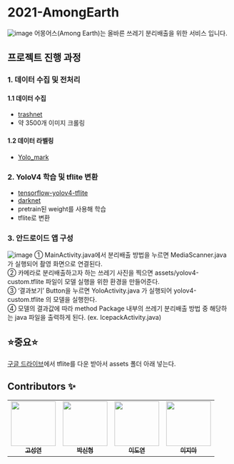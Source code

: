 # 2021-AmongEarth
![image](https://user-images.githubusercontent.com/39791467/107069603-88046480-6825-11eb-9215-2879329c1e6a.png)
어몽어스(Among Earth)는 올바른 쓰레기 분리배출을 위한 서비스 입니다.

## 프로젝트 진행 과정
### 1. 데이터 수집 및 전처리
#### 1.1 데이터 수집  
- [trashnet](https://github.com/garythung/trashnet)  
- 약 3500개 이미지 크롤링  
#### 1.2 데이터 라벨링  
- [Yolo_mark](https://github.com/AlexeyAB/Yolo_mark)  

### 2. YoloV4 학습 및 tflite 변환
- [tensorflow-yolov4-tflite](https://github.com/hunglc007/tensorflow-yolov4-tflite)  
- [darknet](https://github.com/AlexeyAB/darknet)  
- pretrain된 weight를 사용해 학습  
- tflite로 변환

### 3. 안드로이드 앱 구성
![image](https://user-images.githubusercontent.com/39791467/107069401-4378c900-6825-11eb-99d0-ede99fd37617.png)
① MainActivity.java에서 분리배출 방법을 누르면 MediaScanner.java 가 실행되어 촬영 화면으로 연결된다.  
② 카메라로 분리배출하고자 하는 쓰레기 사진을 찍으면 assets/yolov4-custom.tflite 파일이 모델 실행을 위한 환경을 만들어준다.  
③ ‘결과보기’ Button을 누르면 YoloActivity.java 가 실행되어 yolov4-custom.tflite 의 모델을 실행한다.    
④ 모델의 결과값에 따라 method Package 내부의 쓰레기 분리배출 방법 중 해당하는 java 파일을 출력하게 된다. (ex. IcepackActivity.java)  


## ⭐중요⭐
[구글 드라이브](https://drive.google.com/drive/folders/1Hf4Ck5b45GCxzqQ8n4ru-g0bTl4--c4J?usp=sharing)에서 tflite를 다운 받아서 assets 폴더 아래 넣는다.

## Contributors ✨
<table>
  <tr>
    <td align="center"><a href="https://github.com/kohseongyeon"><img src="https://user-images.githubusercontent.com/39791467/107068644-3a3b2c80-6824-11eb-9f74-60b31184e714.png" width="100px;" alt=""/><br /><sub><b>고성연</b></sub></a></td>
    <td align="center"><a href="https://github.com/shpark0308"><img src="https://user-images.githubusercontent.com/39791467/107068286-c39e2f00-6823-11eb-9a7b-51a802b6036d.png" width="100px;" alt=""/><br /><sub><b>박신형</b></sub></a></td>
    <td align="center"><a href="https://github.com/omocomo"><img src="https://user-images.githubusercontent.com/39791467/107068723-50e18380-6824-11eb-8ae8-f986065bb011.png" width="100px;" alt=""/><br /><sub><b>이도연</b></sub></a></td>
    <td align="center"><a href="https://github.com/JIAH-LEA"><img src="https://user-images.githubusercontent.com/39791467/107068845-72426f80-6824-11eb-8e05-ae394346dcf3.png" width="100px;" alt=""/><br /><sub><b>이지아</b></sub></a></td>
  </tr>
</table>
